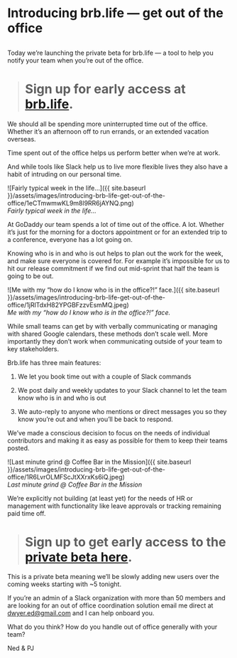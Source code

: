
# Introducing brb.life — get out of the office

## 

Today we’re launching the private beta for brb.life — a tool to help you notify your team when you’re out of the office.
> # Sign up for early access at [brb.life](http://www.brb.life).

We should all be spending more uninterrupted time out of the office. Whether it’s an afternoon off to run errands, or an extended vacation overseas.

Time spent out of the office helps us perform better when we’re at work.

And while tools like Slack help us to live more flexible lives they also have a habit of intruding on our personal time.

![Fairly typical week in the life…]({{ site.baseurl }}/assets/images/introducing-brb-life-get-out-of-the-office/1eCTmwmwKL9m8l9RR6jAYNQ.png)<br>*Fairly typical week in the life…*

At GoDaddy our team spends a lot of time out of the office. A lot. Whether it’s just for the morning for a doctors appointment or for an extended trip to a conference, everyone has a lot going on.

Knowing who is in and who is out helps to plan out the work for the week, and make sure everyone is covered for. For example it’s impossible for us to hit our release commitment if we find out mid-sprint that half the team is going to be out.

![Me with my “how do I know who is in the office?!” face.]({{ site.baseurl }}/assets/images/introducing-brb-life-get-out-of-the-office/1jRlTdxH82YPGBFzzvEsmMQ.jpeg)<br>*Me with my “how do I know who is in the office?!” face.*

While small teams can get by with verbally communicating or managing with shared Google calendars, these methods don’t scale well. More importantly they don’t work when communicating outside of your team to key stakeholders.

Brb.life has three main features:

1. We let you book time out with a couple of Slack commands

1. We post daily and weekly updates to your Slack channel to let the team know who is in and who is out

1. We auto-reply to anyone who mentions or direct messages you so they know you’re out and when you’ll be back to respond.

We’ve made a conscious decision to focus on the needs of individual contributors and making it as easy as possible for them to keep their teams posted.

![Last minute grind @ Coffee Bar in the Mission]({{ site.baseurl }}/assets/images/introducing-brb-life-get-out-of-the-office/1R6LvrOLMFScJtXXrxKs6iQ.jpeg)<br>*Last minute grind @ Coffee Bar in the Mission*

We’re explicitly not building (at least yet) for the needs of HR or management with functionality like leave approvals or tracking remaining paid time off.
> # Sign up to get early access to the [private beta here](http://www.brb.life).

This is a private beta meaning we’ll be slowly adding new users over the coming weeks starting with ~5 tonight.

If you’re an admin of a Slack organization with more than 50 members and are looking for an out of office coordination solution email me direct at dwyer.ed@gmail.com and I can help onboard you.

What do you think? How do you handle out of office generally with your team?

Ned & PJ